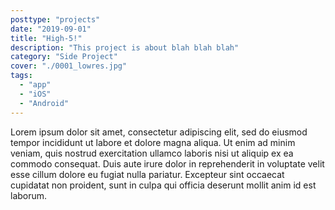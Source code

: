 ```yaml
---
posttype: "projects"
date: "2019-09-01"
title: "High-5!"
description: "This project is about blah blah blah"
category: "Side Project"
cover: "./0001_lowres.jpg"
tags:
  - "app"
  - "iOS"
  - "Android"
---
```


Lorem ipsum dolor sit amet, consectetur adipiscing elit, sed do eiusmod tempor incididunt ut labore et dolore magna aliqua. Ut enim ad minim veniam, quis nostrud exercitation ullamco laboris nisi ut aliquip ex ea commodo consequat. Duis aute irure dolor in reprehenderit in voluptate velit esse cillum dolore eu fugiat nulla pariatur. Excepteur sint occaecat cupidatat non proident, sunt in culpa qui officia deserunt mollit anim id est laborum.
